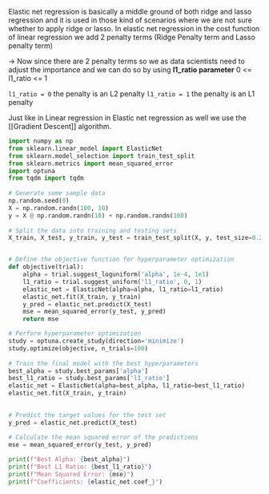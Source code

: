 
Elastic net regression is basically a middle ground of both ridge and lasso regression and it is used in those kind of scenarios where we are not sure whether to apply ridge or lasso. In elastic net regression in the cost function of linear regression we add 2 penalty terms (Ridge Penalty term and Lasso penalty term)

→ Now since there are 2 penalty terms so we as data scientists need to adjust the importance and we can do so by using **l1_ratio parameter** 0 <= l1_ratio <= 1

`l1_ratio = 0` the penalty is an L2 penalty
`l1_ratio = 1` the penalty is an L1 penalty

Just like in Linear regression in Elastic net regression as well we use the [[Gradient Descent]] algorithm.
```python
import numpy as np
from sklearn.linear_model import ElasticNet
from sklearn.model_selection import train_test_split
from sklearn.metrics import mean_squared_error
import optuna
from tqdm import tqdm
  
# Generate some sample data
np.random.seed(0)
X = np.random.randn(100, 10)
y = X @ np.random.randn(10) + np.random.randn(100)
  
# Split the data into training and testing sets
X_train, X_test, y_train, y_test = train_test_split(X, y, test_size=0.2, random_state=0)


# Define the objective function for hyperparameter optimization
def objective(trial):
    alpha = trial.suggest_loguniform('alpha', 1e-4, 1e1)
    l1_ratio = trial.suggest_uniform('l1_ratio', 0, 1)
    elastic_net = ElasticNet(alpha=alpha, l1_ratio=l1_ratio)
    elastic_net.fit(X_train, y_train)
    y_pred = elastic_net.predict(X_test)
    mse = mean_squared_error(y_test, y_pred)
    return mse

# Perform hyperparameter optimization
study = optuna.create_study(direction='minimize')
study.optimize(objective, n_trials=100)
  
# Train the final model with the best hyperparameters
best_alpha = study.best_params['alpha']
best_l1_ratio = study.best_params['l1_ratio']
elastic_net = ElasticNet(alpha=best_alpha, l1_ratio=best_l1_ratio)
elastic_net.fit(X_train, y_train)
  

# Predict the target values for the test set
y_pred = elastic_net.predict(X_test)

# Calculate the mean squared error of the predictions
mse = mean_squared_error(y_test, y_pred)
  
print(f"Best Alpha: {best_alpha}")
print(f"Best L1 Ratio: {best_l1_ratio}")
print(f"Mean Squared Error: {mse}")
print(f"Coefficients: {elastic_net.coef_}")
```